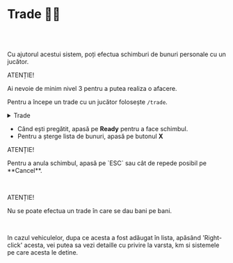 
# Trade 🧑‍🔧
<br><br>

Cu ajutorul acestui sistem, poți efectua schimburi de bunuri personale cu un jucător.

<div class="danger-container">
    <p class="title">ATENȚIE!</p>
    <p class="description">Ai nevoie de minim nivel 3 pentru a putea realiza o afacere.</p>
</div>

Pentru a începe un trade cu un jucător folosește `/trade`.

<details class="details custom-block">
<summary>Trade</summary>
<p><img src="https://i.imgur.com/TJWqfI1.png" alt="">
</details>

- Când ești pregătit, apasă pe **Ready** pentru a face schimbul.
- Pentru a șterge lista de bunuri, apasă pe butonul **X**

<div class="danger-container">
    <p class="title">ATENȚIE!</p>
    <p class="description">Pentru a anula schimbul, apasă pe `ESC` sau cât de repede posibil pe **Cancel**.</p>
</div>


<br>
<div class="danger-container">
    <p class="title">ATENȚIE!</p>
    <p class="description">Nu se poate efectua un trade în care se dau bani pe bani.</p>
</div>
<br>
<div class="tip-container">
    <p class="title"></p>
    <p class="description">In cazul vehiculelor, dupa ce acesta a fost adăugat în lista, apăsând 'Right-click' 
        acesta, vei putea sa vezi detaille cu privire la varsta, km si sistemele pe care acesta le detine.</p>
</div>
